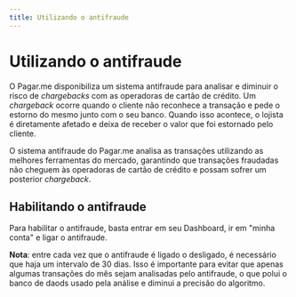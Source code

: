 ```yaml
---
title: Utilizando o antifraude
---
```


# Utilizando o antifraude

O Pagar.me disponibiliza um sistema antifraude para analisar e diminuir o risco de *chargebacks* com as operadoras de cartão de crédito. Um *chargeback* ocorre quando o cliente não reconhece a transação e pede o estorno do mesmo junto com o seu banco. Quando isso acontece, o lojista é diretamente afetado e deixa de receber o valor que foi estornado pelo cliente.

O sistema antifraude do Pagar.me analisa as transações utilizando as melhores ferramentas do mercado, garantindo que transações fraudadas não cheguem às operadoras de cartão de crédito e possam sofrer um posterior *chargeback*.

## Habilitando o antifraude

Para habilitar o antifraude, basta entrar em seu Dashboard, ir em "minha conta" e ligar o antifraude.

**Nota**: entre cada vez que o antifraude é ligado o desligado, é necessário que haja um intervalo de 30 dias. Isso é importante para evitar que apenas algumas transações do mês sejam analisadas pelo antifraude, o que polui o banco de daods usado pela análise e diminui a precisão do algoritmo.
